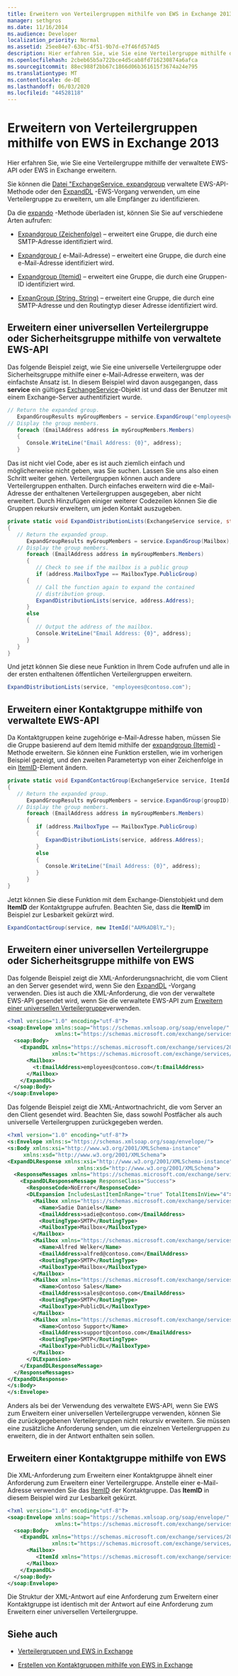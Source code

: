 ```yaml
---
title: Erweitern von Verteilergruppen mithilfe von EWS in Exchange 2013
manager: sethgros
ms.date: 11/16/2014
ms.audience: Developer
localization_priority: Normal
ms.assetid: 25ee84e7-63bc-4f51-9b7d-e7f46fd574d5
description: Hier erfahren Sie, wie Sie eine Verteilergruppe mithilfe der verwaltete EWS-API oder EWS in Exchange erweitern.
ms.openlocfilehash: 2cbeb65b5a722bce4d5cab8fd716230874a6afca
ms.sourcegitcommit: 88ec988f2bb67c1866d06b361615f3674a24e795
ms.translationtype: MT
ms.contentlocale: de-DE
ms.lasthandoff: 06/03/2020
ms.locfileid: "44528118"
---
```

# <a name="expand-distribution-groups-by-using-ews-in-exchange-2013"></a>Erweitern von Verteilergruppen mithilfe von EWS in Exchange 2013

Hier erfahren Sie, wie Sie eine Verteilergruppe mithilfe der verwaltete EWS-API oder EWS in Exchange erweitern.
  
Sie können die [Datei "ExchangeService. expandgroup](https://msdn.microsoft.com/library/office/microsoft.exchange.webservices.data.exchangeservice.expandgroup%28v=exchg.80%29.aspx) verwaltete EWS-API-Methode oder den [ExpandDL](https://msdn.microsoft.com/library/1f7837e7-9eff-4e10-9577-c40f7ed6af94%28Office.15%29.aspx) -EWS-Vorgang verwenden, um eine Verteilergruppe zu erweitern, um alle Empfänger zu identifizieren. 
  
Da die [expando](https://msdn.microsoft.com/library/office/ee344007%28v=exchg.80%29.aspx) -Methode überladen ist, können Sie Sie auf verschiedene Arten aufrufen: 
  
- [Expandgroup (Zeichenfolge)](https://msdn.microsoft.com/library/office/ee343988%28v=exchg.80%29.aspx) – erweitert eine Gruppe, die durch eine SMTP-Adresse identifiziert wird. 
    
- [Expandgroup (](https://msdn.microsoft.com/library/office/ee344007%28v=exchg.80%29.aspx) e-Mail-Adresse) – erweitert eine Gruppe, die durch eine e-Mail-Adresse identifiziert wird. 
    
- [Expandgroup (Itemid)](https://msdn.microsoft.com/library/office/ee356407%28v=exchg.80%29.aspx) – erweitert eine Gruppe, die durch eine Gruppen-ID identifiziert wird. 
    
- [ExpanGroup (String, String)](https://msdn.microsoft.com/library/office/ee356468%28v=exchg.80%29.aspx) – erweitert eine Gruppe, die durch eine SMTP-Adresse und den Routingtyp dieser Adresse identifiziert wird. 
    
## <a name="expand-a-universal-distribution-group-or-security-group-by-using-ews-managed-api"></a>Erweitern einer universellen Verteilergruppe oder Sicherheitsgruppe mithilfe von verwaltete EWS-API
<a name="bk_ExpandDGEWSMA"> </a>

Das folgende Beispiel zeigt, wie Sie eine universelle Verteilergruppe oder Sicherheitsgruppe mithilfe einer e-Mail-Adresse erweitern, was der einfachste Ansatz ist. In diesem Beispiel wird davon ausgegangen, dass **service** ein gültiges [ExchangeService](https://msdn.microsoft.com/library/microsoft.exchange.webservices.data.exchangeservice%28v=exchg.80%29.aspx)-Objekt ist und dass der Benutzer mit einem Exchange-Server authentifiziert wurde. 
  
```cs
// Return the expanded group.
   ExpandGroupResults myGroupMembers = service.ExpandGroup("employees@contoso.com");
// Display the group members.
   foreach (EmailAddress address in myGroupMembers.Members)
   {
      Console.WriteLine("Email Address: {0}", address);
   }

```

Das ist nicht viel Code, aber es ist auch ziemlich einfach und möglicherweise nicht geben, was Sie suchen. Lassen Sie uns also einen Schritt weiter gehen. Verteilergruppen können auch andere Verteilergruppen enthalten. Durch einfaches erweitern wird die e-Mail-Adresse der enthaltenen Verteilergruppen ausgegeben, aber nicht erweitert. Durch Hinzufügen einiger weiterer Codezeilen können Sie die Gruppen rekursiv erweitern, um jeden Kontakt auszugeben.
  
```cs
private static void ExpandDistributionLists(ExchangeService service, string Mailbox)
{
   // Return the expanded group.
      ExpandGroupResults myGroupMembers = service.ExpandGroup(Mailbox);
   // Display the group members.
      foreach (EmailAddress address in myGroupMembers.Members)
      {
         // Check to see if the mailbox is a public group
         if (address.MailboxType == MailboxType.PublicGroup)
      {
         // Call the function again to expand the contained
         // distribution group.
         ExpandDistributionLists(service, address.Address);
      }
      else
      {
         // Output the address of the mailbox.
         Console.WriteLine("Email Address: {0}", address);
      }
   }
}

```

Und jetzt können Sie diese neue Funktion in Ihrem Code aufrufen und alle in der ersten enthaltenen öffentlichen Verteilergruppen erweitern.
  
```cs
ExpandDistributionLists(service, "employees@contoso.com");

```

## <a name="expand-a-contact-group-by-using-ews-managed-api"></a>Erweitern einer Kontaktgruppe mithilfe von verwaltete EWS-API
<a name="bk_ExpandDGEWSMA"> </a>

Da Kontaktgruppen keine zugehörige e-Mail-Adresse haben, müssen Sie die Gruppe basierend auf dem Itemid mithilfe der [expandgroup (Itemid)](https://msdn.microsoft.com/library/office/ee356407%28v=exchg.80%29.aspx) -Methode erweitern. Sie können eine Funktion erstellen, wie im vorherigen Beispiel gezeigt, und den zweiten Parametertyp von einer Zeichenfolge in ein [ItemID](https://msdn.microsoft.com/library/microsoft.exchange.webservices.data.itemid%28v=exchg.80%29.aspx)-Element ändern.
  
```cs
private static void ExpandContactGroup(ExchangeService service, ItemId groupID)
{
   // Return the expanded group.
      ExpandGroupResults myGroupMembers = service.ExpandGroup(groupID);
   // Display the group members.
      foreach (EmailAddress address in myGroupMembers.Members)
      {
         if (address.MailboxType == MailboxType.PublicGroup)
         {
            ExpandDistributionLists(service, address.Address);
         }
         else
         {
            Console.WriteLine("Email Address: {0}", address);
         }
      }
}
```

Jetzt können Sie diese Funktion mit dem Exchange-Dienstobjekt und dem **ItemID** der Kontaktgruppe aufrufen. Beachten Sie, dass die **ItemID** im Beispiel zur Lesbarkeit gekürzt wird. 
  
```cs
ExpandContactGroup(service, new ItemId("AAMkADBlY…");

```

## <a name="expand-a-universal-distribution-group-or-security-group-by-using-ews"></a>Erweitern einer universellen Verteilergruppe oder Sicherheitsgruppe mithilfe von EWS
<a name="bk_ExpandDGEWSMA"> </a>

Das folgende Beispiel zeigt die XML-Anforderungsnachricht, die vom Client an den Server gesendet wird, wenn Sie den [ExpandDL](https://msdn.microsoft.com/library/1f7837e7-9eff-4e10-9577-c40f7ed6af94%28Office.15%29.aspx) -Vorgang verwenden. Dies ist auch die XML-Anforderung, die von der verwaltete EWS-API gesendet wird, wenn Sie die verwaltete EWS-API zum [Erweitern einer universellen Verteilergruppe](#bk_ExpandDGEWSMA)verwenden. 
  
```XML
<?xml version="1.0" encoding="utf-8"?>
<soap:Envelope xmlns:soap="https://schemas.xmlsoap.org/soap/envelope/"
               xmlns:t="https://schemas.microsoft.com/exchange/services/2006/types">
  <soap:Body>
    <ExpandDL xmlns="https://schemas.microsoft.com/exchange/services/2006/messages"
              xmlns:t="https://schemas.microsoft.com/exchange/services/2006/types">
      <Mailbox>
        <t:EmailAddress>employees@contoso.com</t:EmailAddress>
      </Mailbox>
    </ExpandDL>
  </soap:Body>
</soap:Envelope>
```

Das folgende Beispiel zeigt die XML-Antwortnachricht, die vom Server an den Client gesendet wird. Beachten Sie, dass sowohl Postfächer als auch universelle Verteilergruppen zurückgegeben werden.
  
```XML
<?xml version="1.0" encoding="utf-8"?>
<s:Envelope xmlns:s="https://schemas.xmlsoap.org/soap/envelope/">
<s:Body xmlns:xsi="http://www.w3.org/2001/XMLSchema-instance" 
     xmlns:xsd="http://www.w3.org/2001/XMLSchema">
<ExpandDLResponse xmlns:xsi="http://www.w3.org/2001/XMLSchema-instance" 
                      xmlns:xsd="http://www.w3.org/2001/XMLSchema">
  <ResponseMessages xmlns="https://schemas.microsoft.com/exchange/services/2006/messages">
    <ExpandDLResponseMessage ResponseClass="Success">
      <ResponseCode>NoError</ResponseCode>
      <DLExpansion IncludesLastItemInRange="true" TotalItemsInView="4">
        <Mailbox xmlns="https://schemas.microsoft.com/exchange/services/2006/types">
          <Name>Sadie Daniels</Name>
          <EmailAddress>sadie@contoso.com</EmailAddress>
          <RoutingType>SMTP</RoutingType>
          <MailboxType>Mailbox</MailboxType>
        </Mailbox>
        <Mailbox xmlns="https://schemas.microsoft.com/exchange/services/2006/types">
          <Name>Alfred Welker</Name>
          <EmailAddress>alfred@contoso.com</EmailAddress>
          <RoutingType>SMTP</RoutingType>
          <MailboxType>Mailbox</MailboxType>
        </Mailbox>
        <Mailbox xmlns="https://schemas.microsoft.com/exchange/services/2006/types">
          <Name>Contoso Sales</Name>
          <EmailAddress>sales@contoso.com</EmailAddress>
          <RoutingType>SMTP</RoutingType>
          <MailboxType>PublicDL</MailboxType>
        </Mailbox>
        <Mailbox xmlns="https://schemas.microsoft.com/exchange/services/2006/types">
          <Name>Contoso Support</Name>
          <EmailAddress>support@contoso.com</EmailAddress>
          <RoutingType>SMTP</RoutingType>
          <MailboxType>PublicDL</MailboxType>
        </Mailbox>
      </DLExpansion>
    </ExpandDLResponseMessage>
  </ResponseMessages>
</ExpandDLResponse>
</s:Body>
</s:Envelope>
```

Anders als bei der Verwendung des verwaltete EWS-API, wenn Sie EWS zum Erweitern einer universellen Verteilergruppe verwenden, können Sie die zurückgegebenen Verteilergruppen nicht rekursiv erweitern. Sie müssen eine zusätzliche Anforderung senden, um die einzelnen Verteilergruppen zu erweitern, die in der Antwort enthalten sein sollen.
  
## <a name="expand-a-contact-group-by-using-ews"></a>Erweitern einer Kontaktgruppe mithilfe von EWS
<a name="bk_ExpandDGEWSMA"> </a>

Die XML-Anforderung zum Erweitern einer Kontaktgruppe ähnelt einer Anforderung zum Erweitern einer Verteilergruppe. Anstelle einer e-Mail-Adresse verwenden Sie das [ItemID](https://msdn.microsoft.com/library/3350b597-57a0-4961-8f44-8624946719b4%28Office.15%29.aspx) der Kontaktgruppe. Das **ItemID** in diesem Beispiel wird zur Lesbarkeit gekürzt. 
  
```XML
<?xml version="1.0" encoding="utf-8"?>
<soap:Envelope xmlns:soap="https://schemas.xmlsoap.org/soap/envelope/"
               xmlns:t="https://schemas.microsoft.com/exchange/services/2006/types">
  <soap:Body>
    <ExpandDL xmlns="https://schemas.microsoft.com/exchange/services/2006/messages"
              xmlns:t="https://schemas.microsoft.com/exchange/services/2006/types">
      <Mailbox>
         <ItemId xmlns="https://schemas.microsoft.com/exchange/services/2006/types" Id="AAMkADBlY…" />
      </Mailbox>
    </ExpandDL>
  </soap:Body>
</soap:Envelope>
```

Die Struktur der XML-Antwort auf eine Anforderung zum Erweitern einer Kontaktgruppe ist identisch mit der Antwort auf eine Anforderung zum Erweitern einer universellen Verteilergruppe.
  
## <a name="see-also"></a>Siehe auch


- [Verteilergruppen und EWS in Exchange](distribution-groups-and-ews-in-exchange.md)
    
- [Erstellen von Kontaktgruppen mithilfe von EWS in Exchange](how-to-create-contact-groups-by-using-ews-in-exchange.md)
    

